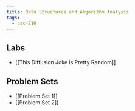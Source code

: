 ```yaml
---
title: Data Structures and Algorithm Analysis
tags:
  - csc-216
---
```


## Labs

* [[This Diffusion Joke is Pretty Random]]

## Problem Sets

* [[Problem Set 1]]
* [[Problem Set 2]]
